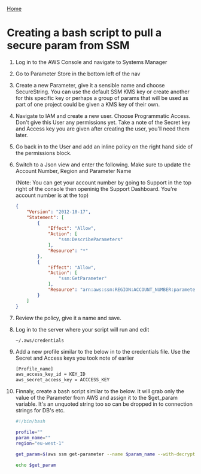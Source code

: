 <html><link rel="stylesheet" href="../assets/css/air.css"></html>

[Home](../index.html)

# Creating a bash script to pull a secure param from SSM

1. Log in to the AWS Console and navigate to Systems Manager

2. Go to Parameter Store in the bottom left of the nav

3. Create a new Parameter, give it a sensible name and choose SecureString. You can use the default SSM KMS key or create another for this specific key or perhaps a group of params that will be used as part of one project could be given a KMS key of their own.

4. Navigate to IAM and create a new user. Choose Programmatic Access. Don't give this User any permissions yet. Take a note of the Secret key and Access key you are given after creating the user, you'll need them later.

5. Go back in to the User and add an inline policy on the right hand side of the permissions block.

6. Switch to a Json view and enter the following. Make sure to update the Account Number, Region and Parameter Name

   (Note: You can get your account number by going to Support in the top right of the console then openinig the Support Dashboard. You're account number is at the top)

   ```json
   {
       "Version": "2012-10-17",
       "Statement": [
           {
               "Effect": "Allow",
               "Action": [
                   "ssm:DescribeParameters"
               ],
               "Resource": "*"
           },
           {
               "Effect": "Allow",
               "Action": [
                   "ssm:GetParameter"
               ],
               "Resource": "arn:aws:ssm:REGION:ACCOUNT_NUMBER:parameter/PARAMETER_NAME"
           }
       ]
   }
   ```

7. Review the policy, give it a name and save.

8. Log in to the server where your script will run and edit 

      ```shell
      ~/.aws/credentials
      ```

9. Add a new profile similar to the below in to the credentials file. Use the Secret and Access keys you took note of earlier

      ```bash
      [Profile_name]
      aws_access_key_id = KEY_ID
      aws_secret_access_key = ACCCESS_KEY
      ```

10. Finnaly, create a bash script similar to the below. It will grab only the value of the Parameter from AWS and assign it to the $get_param variable. It's an unquoted string too so can be dropped in to connection strings for DB's etc.

       ```bash
       #!/bin/bash 
       
       profile=""
       param_name=""
       region="eu-west-1"
       
       get_param=$(aws ssm get-parameter --name $param_name --with-decryption --region $region --profile $profile --output text | awk '{ print $6 }')
       
       echo $get_param
       ```
